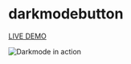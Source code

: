 # darkmodebutton

[LIVE DEMO](https://hungry-nightingale-c15fa4.netlify.app/ "Darkmode Button")

![Darkmode in action](https://raw.githubusercontent.com/fredysandoval/button-darkmode/scripts/image.gif)